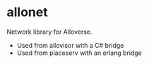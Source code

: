 # allonet

Network library for Alloverse.

 * Used from allovisor with a C# bridge
 * Used from placeserv with an erlang bridge
